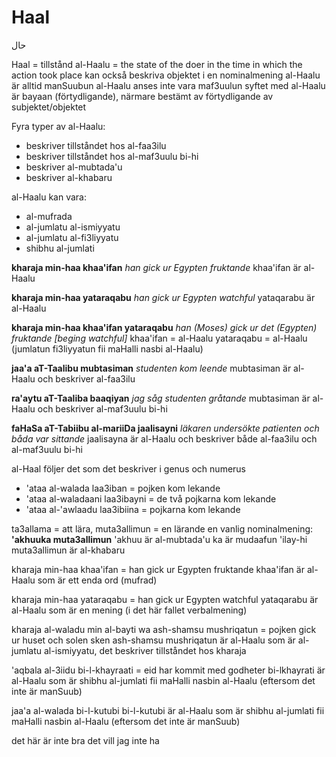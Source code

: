 # Haal
حال

Haal = tillstånd
al-Haalu = the state of the doer in the time in which the action took place
kan också beskriva objektet i en nominalmening
al-Haalu är alltid manSuubun
al-Haalu anses inte vara maf3uulun
syftet med al-Haalu är bayaan (förtydligande), närmare bestämt av förtydligande av subjektet/objektet

Fyra typer av al-Haalu:
* beskriver tillståndet hos al-faa3ilu
* beskriver tillståndet hos al-maf3uulu bi-hi
* beskriver al-mubtada'u
* beskriver al-khabaru

al-Haalu kan vara:
* al-mufrada
* al-jumlatu al-ismiyyatu
* al-jumlatu al-fi3liyyatu
* shibhu al-jumlati

**kharaja min-haa khaa'ifan**
*han gick ur Egypten fruktande*
khaa'ifan är al-Haalu

**kharaja min-haa yataraqabu**
*han gick ur Egypten watchful*
yataqarabu är al-Haalu

**kharaja min-haa khaa'ifan yataraqabu**
*han (Moses) gick ur det (Egypten) fruktande [beging watchful]*
khaa'ifan = al-Haalu
yataraqabu = al-Haalu (jumlatun fi3liyyatun fii maHalli nasbi al-Haalu)

**jaa'a aT-Taalibu mubtasiman**
*studenten kom leende*
mubtasiman är al-Haalu och beskriver al-faa3ilu

**ra'aytu aT-Taaliba baaqiyan**
*jag såg studenten gråtande*
mubtasiman är al-Haalu och beskriver al-maf3uulu bi-hi

**faHaSa aT-Tabiibu al-mariiDa jaalisayni**
*läkaren undersökte patienten och båda var sittande*
jaalisayna är al-Haalu och beskriver både al-faa3ilu och al-maf3uulu bi-hi

al-Haal följer det som det beskriver i genus och numerus
* 'ataa al-walada laa3iban = pojken kom lekande
* 'ataa al-waladaani laa3ibayni = de två pojkarna kom lekande
* 'ataa al-'awlaadu laa3ibiina = pojkarna kom lekande

ta3allama = att lära, muta3allimun = en lärande
en vanlig nominalmening:
**'akhuuka muta3allimun**
'akhuu är al-mubtada'u
ka är mudaafun 'ilay-hi
muta3allimun är al-khabaru

kharaja min-haa khaa'ifan = han gick ur Egypten fruktande
khaa'ifan är al-Haalu som är ett enda ord (mufrad)

kharaja min-haa yataraqabu = han gick ur Egypten watchful
yataqarabu är al-Haalu som är en mening (i det här fallet verbalmening)

kharaja al-waladu min al-bayti wa ash-shamsu mushriqatun = pojken gick ur huset och solen sken
ash-shamsu mushriqatun är al-Haalu som är al-jumlatu al-ismiyyatu, det beskriver tillståndet hos kharaja

'aqbala al-3iidu bi-l-khayraati = eid har kommit med godheter
bi-lkhayrati är al-Haalu som är shibhu al-jumlati
fii maHalli nasbin al-Haalu (eftersom det inte är manSuub)

jaa'a al-walada bi-l-kutubi
bi-l-kutubi är al-Haalu som är shibhu al-jumlati
fii maHalli nasbin al-Haalu (eftersom det inte är manSuub)

det här är inte bra det vill jag inte ha

